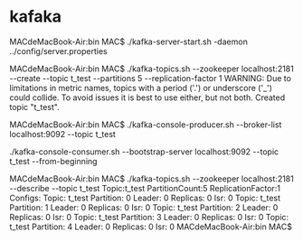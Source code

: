 # kafaka
MACdeMacBook-Air:bin MAC$ ./kafka-server-start.sh -daemon ../config/server.properties 

MACdeMacBook-Air:bin MAC$ ./kafka-topics.sh --zookeeper localhost:2181 --create --topic t_test --partitions 5 --replication-factor 1
WARNING: Due to limitations in metric names, topics with a period ('.') or underscore ('_') could collide. To avoid issues it is best to use either, but not both.
Created topic "t_test".

MACdeMacBook-Air:bin MAC$ ./kafka-console-producer.sh --broker-list localhost:9092 --topic t_test
>

./kafka-console-consumer.sh --bootstrap-server localhost:9092 --topic t_test --from-beginning

MACdeMacBook-Air:bin MAC$ ./kafka-topics.sh --zookeeper localhost:2181 --describe --topic t_test
Topic:t_test	PartitionCount:5	ReplicationFactor:1	Configs:
	Topic: t_test	Partition: 0	Leader: 0	Replicas: 0	Isr: 0
	Topic: t_test	Partition: 1	Leader: 0	Replicas: 0	Isr: 0
	Topic: t_test	Partition: 2	Leader: 0	Replicas: 0	Isr: 0
	Topic: t_test	Partition: 3	Leader: 0	Replicas: 0	Isr: 0
	Topic: t_test	Partition: 4	Leader: 0	Replicas: 0	Isr: 0
MACdeMacBook-Air:bin MAC$ 

